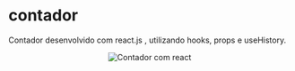 # contador
Contador desenvolvido com react.js , utilizando hooks, props e useHistory.

<div align="center">
  <img src="https://i.imgur.com/P5FgJrU.png" alt="Contador com react" border="0">
</div>
